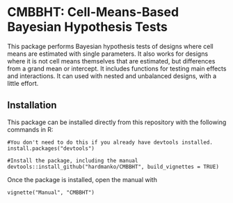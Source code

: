 CMBBHT: Cell-Means-Based Bayesian Hypothesis Tests
=================

This package performs Bayesian hypothesis tests of designs where cell means are estimated with single parameters. It also works for designs where it is not cell means themselves that are estimated, but differences from a grand mean or intercept. It includes functions for testing main effects and interactions. It can used with nested and unbalanced designs, with a little effort.

Installation
------------

This package can be installed directly from this repository with the following commands in R:
```{r}
#You don't need to do this if you already have devtools installed.
install.packages("devtools")

#Install the package, including the manual
devtools::install_github("hardmanko/CMBBHT", build_vignettes = TRUE)
```

Once the package is installed, open the manual with
```{r}
vignette("Manual", "CMBBHT")
```
